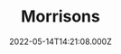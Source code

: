 ---
date: 2022-05-14T14:21:08.000Z
title: Morrisons
latitude: 52.04938134912715
longitude: 0.9546547409704537
category: checkin
---